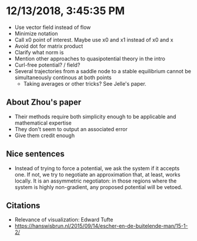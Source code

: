 # 12/13/2018, 3:45:35 PM

- Use vector field instead of flow
- Minimize notation
- Call x0 point of interest. Maybe use x0 and x1 instead of x0 and x
- Avoid dot for matrix product
- Clarify what norm is
- Mention other approaches to quasipotential theory in the intro
- Curl-free potential? / field?
- Several trajectories from a saddle node to a stable equilibrium cannot be simultaneously continous at both points
  - Taking averages or other tricks? See Jelle's paper.

## About Zhou's paper

- Their methods require both simplicity enough to be applicable and mathematical expertise
- They don't seem to output an associated error
- Give them credit enough

## Nice sentences

- Instead of trying to force a potential, we ask the system if it accepts one. If not, we try to negotiate an approximation that, at least, works locally. It is an assymmetric negotiaton: in those regions where the system is highly non-gradient, any proposed potential will be vetoed.

## Citations

- Relevance of visualization: Edward Tufte
- https://hanswisbrun.nl/2015/09/14/escher-en-de-buitelende-man/15-1-2/
